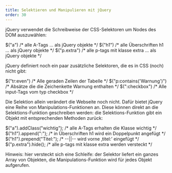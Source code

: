 ```yaml
---
title: Selektieren und Manipulieren mit jQuery
order: 30
---
```

jQuery verwendet die Schreibweise der CSS-Selektoren um Nodes des DOM auszuwählen:

<javascript>
  $("a")        /* alle A-Tags ... als jQuery objekte */
  $("h1")       /* alle Überschriften h1 ... als jQuery objekte */
  $("p.extra")  /* alle p-tags mit klasse extra ... als jQuery objekte  */
</javascript>
    
jQuery definiert noch ein paar zusätzliche Selektoren, die es in CSS (noch) nicht gibt:

<javascript>
  $("tr:even")                 /* Alle geraden Zeilen der Tabelle */
  $("p:contains('Warnung')")   /* Absätze die die Zeichenkette Warnung enthalten */
  $(":checkbox")               /* Alle input-Tags vom typ checkbox */
</javascript>

Die Selektion allein verändert die Webseite noch nicht. Dafür bietet jQuery eine Reihe von Manipulations-Funktionen an. Diese können direkt an die Selektions-Funktion geschreiben werden: die Selektions-Funktion gibt ein Objekt mit entsprechenden Methoden zurück:

<javascript>
  $("a").addClass("wichtig"); /* alle A-Tags erhalten die Klasse wichtig */
  $("h1").append(":");        /* in Überschriften h1 wird ein Doppelpunkt angefügt */
  $("h1").prepend("Titel:");  /*  --||-- wird vorne ‚titel:’ eingefügt */
  $("p.extra").hide();        /* alle p-tags mit klasse extra werden versteckt */
</javascript>

Hinweis: hier versteckt sich eine Schleife: der Selektor liefert ein ganzes Array von Objekten, die Manipulations-Funktion wird für jedes Objekt aufgerufen.

